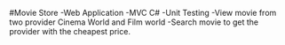 #Movie Store
 -Web Application
 -MVC C#
 -Unit Testing
 -View movie from two provider Cinema World and Film world
 -Search movie to get the provider with the cheapest price.